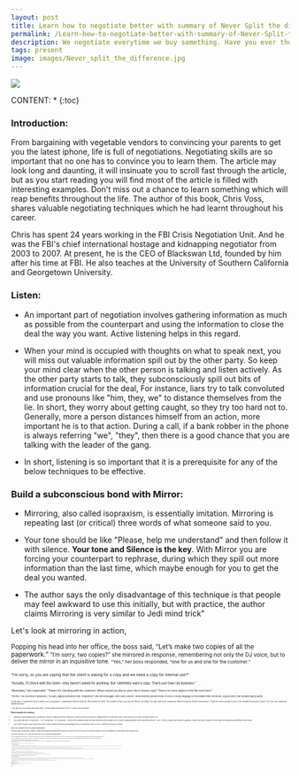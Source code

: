 ```yaml
---
layout: post
title: Learn how to negotiate better with summary of Never Split the difference by Chris Voss
permalink: /Learn-how-to-negotiate-better-with-summary-of-Never-Split-the-difference-by-Chris-Voss/
description: We negotiate everytime we buy something. Have you ever thought how to improve your chances of getting a better deal?  Spend your next 20 minutes on learning how to negotiate from the former FBI's chief international hostage.
tags: present
image: images/Never_split_the_difference.jpg
---
```

<img src="{{site.url}}/images/Never_split_the_difference.jpg" class="centre">

CONTENT:
* 
{:toc}

### Introduction:

From bargaining with vegetable vendors to convincing your parents to get you the latest iphone, life is full of negotiations. Negotiating skills are so important that no one has to convince you to learn them. The article may look long and daunting, it will insinuate you to scroll fast through the article, but as you start reading you will find most of the article is filled with interesting examples. Don't miss out a chance to learn something which will reap benefits throughout the life. The author of this book, Chris Voss, shares valuable negotiating techniques which he had learnt throughout his career.

Chris has spent 24 years working in the FBI Crisis Negotiation Unit. And he was the FBI's chief international hostage and kidnapping negotiator from 2003 to 2007. At present, he is the CEO of Blackswan Ltd, founded by him after his time at FBI. He also teaches at the University of Southern California and Georgetown University.

 

### Listen:

- An important part of negotiation involves gathering information as much as possible from the counterpart and using the information to close the deal the way you want. Active listening helps in this regard.

- When your mind is occupied with thoughts on what to speak next, you will miss out valuable information spill out by the other party. So keep your mind clear when the other person is talking and listen actively. As the other party starts to talk, they subconsciously spill out bits of information crucial for the deal, For instance, liars try to talk convoluted and use pronouns like "him, they, we" to distance themselves from the lie. In short, they worry about getting caught, so they try too hard not to. Generally, more a person distances himself from an action, more important he is to that action. During a call, if a bank robber in the phone is always referring "we", "they", then there is a good chance that you are talking with the leader of the gang.

- In short, listening is so important that it is a prerequisite for any of the below techniques to be effective.

 

### Build a subconscious bond with Mirror:

- Mirroring, also called isopraxism, is essentially imitation. Mirroring is repeating last (or critical) three words of what someone said to you.

- Your tone should be like "Please, help me understand" and then follow it with silence. **Your tone and Silence is the key**. With Mirror you are forcing your counterpart to rephrase, during which they spill out more information than the last time, which maybe enough for you to get the deal you wanted. 

- The author says the only disadvantage of this technique is that people may feel awkward to use this initially, but with practice, the author claims Mirroring is very similar to Jedi mind trick"

Let's look at mirroring in action,

<small class="grey">Popping his head into her office, the boss said, “Let’s make two copies of all the paperwork.” 
<small class="grey">	“I’m sorry, two copies?” she mirrored in response, remembering not only the DJ voice, but to deliver the mirror in an inquisitive tone.
<small class="grey">	“Yes,” her boss responded, “one for us and one for the customer.”

<small class="grey">“I’m sorry, so you are saying that the client is asking for a copy and we need a copy for internal use?”



<small class="grey">“Actually, I’ll check with the client—they haven’t asked for anything. But I definitely want a copy. That’s just how I do business.”

<small class="grey">“Absolutely,” she responded. “Thanks for checking with the customer. Where would you like to store the in-house copy? There’s no more space in the file room here.”

<small class="grey">“It’s fine. You can store it anywhere,” he said, slightly perturbed now. “Anywhere?” she mirrored again, with calm concern. When another person’s tone of voice or body language is inconsistent with his words, a good mirror can be particularly useful.

<small class="grey">In this case, it caused her boss to take a nice, long pause—something he did not often do. My student sat silent. “As a matter of fact, you can put them in my office,” he said, with more composure than he’d had the whole conversation. “I’ll get the new assistant to print it for me after the project is done. For now, just create two digital backups.” 

<small class="grey">A day later her boss emailed and wrote simply, “The two digital backups will be fine.” 
A week of work avoided!”

 

### Show empathy by Labeling:

- Labeling is acknowledging your counterpart's situation. Making them feel understood, soothes them sub consciously,  making them feel conformable with you and improves the odds of a better deal for you.

- You should start with "It seems like ..." or "It sounds like..." or "It looks like..." and tell the counterpart what you have understood their situation to be. You are showing empathy here. Never start with an "I" as in "I think", because it gets people's guard up. If label done right, it makes the other party feel understood and diffuses their tension.

- Use it either to get a "that's right" from others, which indicates that they acknowledged that you understood them, or use it to diffuse the tension of others.

Here is an example from the authors experience:

<small class="grey"> The author was in a high tension situation, at least three heavily armed fugitives were reported to be inside 27th floor of a high rise. With phone number to call into the apartment, the author had to talk through the door

<small class="grey"> I used my late-night FM DJ voice. I didn’t give orders in my DJ voice, or ask what the fugitives wanted.

<small class="grey"> Instead, I imagined myself in their place. “It looks like you don’t want to come out,” I said repeatedly. “It seems like you worry that if you open the door, we’ll come in with guns blazing. It looks like you don’t want to go back to jail.”

<small class="grey"> For six hours, we got no response. The FBI coaches loved my DJ voice. But was it working? And then, when we were almost completely convinced that no one was inside, a sniper on an adjacent building radioed that he saw one of the curtains in the apartment move.

<small class="grey"> The front door of the apartment slowly opened. A woman emerged with her hands in front of her.

<small class="grey"> I continued talking. All three fugitives came out. None of them said a word until we had them in handcuffs. Then I asked them the question that was most nagging me: Why did they come out after six hours of radio silence? Why did they finally give in?

<small class="grey"> All three gave me the same answer.

<small class="grey"> “We didn’t want to get caught or get shot, but you calmed us down,” they said. “We finally believed you wouldn’t go away, so we just came out.”

 

### Say "No" with open ended questions:

> “He who has learned to disagree without being disagreeable has discovered the most valuable secret of negotiation.” - Robert Estabrook

 
- If you had thought, how am I supposed to disagree without being disagreeable. Then it means you had known about it all along, you just didnt know that you already know. Confusing isn't it. The answer lies in the question itself. Instead of saying "No" explicitly, you ask an open ended question like "How am I supposed to do that". With just one question, your problem has also become your counterpart's problem. The open question makes the counterpart to think what they just offered for you. All this without saying an explicit no. Amazing isn't it. Whereas when asked a Yes/No question, the counterpart blurts out a subconscious answer without needing to think much.

- You should always ask open ended questions starting with "How" and "What". "Why" is excluded from the list because it is not always suitable for every conversation, but can be used occasionally when necessary.  And as always **tone matters**, your tone should be like you are genuinely seeking your counterpart's help to find a solution for your problem.

 

- Here is an example to illustrate this:
Once a patient admitted to a hospital was dissatisfied with something and tried to storm out of his room. And the hospital staff couldn't calm him down. When the doctor came, instead of saying a "No", the doctor asked, "What do you hope to achieve by going". By asking an open ended question, the doctor implicitly forced the patient to calm down and explain his situation, without sounding hostile

 

- To give you another example, a small public relation firm for a big corporation was not getting paid by their client. The client always managed to evade paying on the promise of repeat business, stating it will result eventually in large revenue. But the firm hadn't been paid a single penny. So the author advised the firm's head to summarize their situation and ask "How am I supposed to do that?". Even though she was skeptical, She practised and did what the author asked her to do. To her surprise, her client said “You’re right, you can’t and I apologize.” Her client explained that they were going through some internal problems, but agreed to pay within 2 days.
 

#### Elegant ways to say No:

Generally, you can say "No" four times before you have to say the actual word. Learn how to pull this off from an excerpt taken off the book,

1. The first step in the “No” series is the old standby: “How am I supposed to do that?” You have to deliver it in a deferential way, so it becomes a request for help.

2. After that, some version of “Your offer is very generous, I’m sorry, that just doesn’t work for me” is an elegant second way to say “No.” The “I’m sorry” also softens the “No” and builds empathy.

3. Then you can use something like “I’m sorry but I’m afraid I just can’t do that.” It’s a little more direct, and the “can’t do that” does great double duty. By expressing an inability to perform, it can trigger the other side’s empathy toward you.

4. “I’m sorry, no” is a slightly more succinct version for the fourth “No.” If delivered gently, it barely sounds negative at all. If you have to go further, of course,

 

“No” is the last and most direct way. Verbally, it should be delivered with a downward inflection and a tone of regard; it’s not meant to be “NO!”

 

### Getting a "No" (at the beginning) is good:

- When you get a call from a salesperson, you get your guard up and you become dismissive even before hearing their proposition. A trained salesperson will mostly follow a script to get a yes from you. They follow a series of scripted questions which will start with an obvious question aiming to get a Yes from you, then moving on gradually to the actual sales question. The problem with this script is that it is trying  too hard to get a yes.

- If a water purifier seller had called you and asked "Do you want to drink healthy water", All you would want to do is shout a big No, end the call and carry on with your work. Well, the moment you sensed that was a sales call, he had a "No" waiting in your mouth. When you know the salesperson is trying to force an yes out of you, you go to defensive mode. you don't let most of the words into your brain. If the offer terms never reaches the other person's CPU, then how will you ever get a deal made. 

- That's why the author says its best to get a "No" at the beginning rather than trying to force a "Yes". Instead of asking "Do you have time to talk?" you can ask "Is it a good time to talk?". You get a "No" and their complete focus

- Making the person say "No" lowers down their guard, and they would start listen to your offer. Saying "No" subconsciously gives them the sense of control. It makes them available to listen. This not only works for the sales pitch, it can also be used in any form of negotiations

 


Let's see an example from the book,

<small class="grey">FUND-RAISER: Hello, can I speak with Mr. Smith?

<small class="grey">MR. SMITH: Yes, this is he.

<small class="grey">FUND-RAISER: I’m calling from the XYZ Committee, and I wanted to ask you a few important questions about your views on our economy today. Do you feel that if things stay the way they are, America’s best days are ahead of it?

<small class="grey">MR. SMITH: No, things will only get worse.

<small class="grey">FUND-RAISER: Are you going to sit and watch President Obama take the White House in November without putting up a fight?

<small class="grey">MR. SMITH: No, I’m going to do anything I can to make sure that doesn’t happen.

<small class="grey"> FUND-RAISER: If you want do something today to make sure that doesn’t happen, you can give to XYZ Committee, which is working hard to fight for you.

<small class="grey"> The “No”-oriented script got a 23 percent better rate of return in comparison to "Yes" oriented script.

 

### Anchor the Mindset:

- Before giving bad news or revealing your exact offer, you have to first anchor their expectation down. You make them expect the worst news and hit them with bad news. This will look positive to them, as the information they received wasn't as bad as they thought it would be.

- Let's see how the author delivered bad news to a set of contractors, who on average were paid $2000 per day, can be paid only $500 a day.

<small class="grey"> I knew exactly what they would do if I just told them straight out: they’d laugh me out of town. So I got each of them on the phone and hit them hard with an accusation audit. “I got a lousy proposition for you,” I said, and paused until each asked me to go on. “By the time we get off the phone, you’re going to think I’m a lousy businessman. You’re going to think I can’t budget or plan. You’re going to think Chris Voss is a big talker. His first big project ever out of the FBI, he screws it up completely. He doesn’t know how to run an operation. And he might even have lied to me.” And then, once I’d anchored their emotions in a minefield of low expectations, I played on their loss aversion. “Still, I wanted to bring this opportunity to you before I took it to someone else,” I said. Suddenly, their call wasn’t about being cut from $2,000 to $500 but how not to lose $500 to some other guy. Every single one of them took the deal. No counteroffers, no complaints. Now, if I hadn’t anchored their emotions low, their perception of $500 would have been totally different. If I’d just called and said, “I can give you $500 per day. What do you think?” they’d have taken it as an insult and slammed down the phone.

 

In this example, 

 1. Did you notice how the author starts by saying bad things about himself? Why did he say such things? Because it is important to focus, not only on what would help you complete a deal, but also to focus on what might hinder the deal and take care of it. If the author hadn't said such things, the contractors would have said it which would build the tension further, but the author cleverly took the sting and started with how they would possibly reject. Starting with what the counterpart could use to disagree with you, reduces its effect and makes it less of a barrier in deal negotiation. It also does the job of anchoring here.
 
 2. Also, the author exploits the fear of missing out by saying “Still, I wanted to bring this opportunity to you *before I took it to someone else*,” By referring that the opportunity can go to others, the Author lures them to go on with the deal by triggering their fear of missing out. Is there any other human tendency which might come in handy in future? Yes, there are!
    - Certainty Effect - People are drawn towards sure things over probabilities, even though the probability is a better choice
    - Loss Aversion - People take greater risk to avoid a loss than to achieve gain

### Salary (or Price) negotiation:

- It is generally better to **let the other side start**. If you hadn't done your homework, you might ask for a salary well below the market standard. For example, once a Novelist was approached to write a story for a Hollywood movie, he accepted to write and asked for a salary of $150 per week (this is in 1944). While the producer had already planned to pay him $750 per week. If he had let the producer go first, then the novelist could have got 5 times what he had wanted. Luckily the produce took pity on him and called an agent to represent the Novelist during negotiations. It may not be the case for you, remember life is unfair (to those who are unprepared)

- Letting the other side start also has a disadvantage. The counterpart might start with an anchor, offering well below market average. You should be psychologically ready to tackle the anchor.

- If you are forced to reveal your price first, then you can start with something like this "At top places like X Corp, people in this job get between $130,000 and $170,000". You get the benefit of not revealing your price and also you get to anchor the counter part's mindset by saying the highest salary range possible.

- Establish a **range** - You are more likely to get what you wanted if you name your price in a range, with the lowest end being what you actually wanted

- Use **Odd numbers** more. For example, when you offer something like $37,352,  it would feel more like a well thought out proposition.

- If the deal you are offered is not up to your expectation, you can also ask something which benefits you without affecting counterpart. For example, you can ask for ** non-monetary** items in the salary negotiation, like asking for more paid holidays. In the book, the author gives an example where the author accepted to talk in Bar Association for a very low fee when they offered to feature him on the front page of the Bar magazine. The association offered something valuable to the author with no extra effort from their side. The magazine had to feature someone on the front page, this way both sides got what they wanted

- In price negotiation, you can always benefit by knowing counterpart's **deadline**. For example, A car salesperson will have a quarterly target, so you are more likely to get steep discounts just before the quarter ends. Your counterpart could try to use the same tactics to get a better deal from you, but don't give in to that. Remember deadlines are always flexible, you can always postpone deadlines without major negative repercussions.

- At any time, if the negotiation is not going in the direction you wanted, you can always take a detour by saying "Lets put the price off to aside for a moment and talk about what would make this a good deal" or "What else would you be able to offer to make that a good price for me?". You can you use the same when the counterpart has put in big anchor in front of you.

 
I know this has been a lengthy (and hopefully informative) read so far, Let's see a final example incorporating most of what you have learnt today,



<small class="grey"> It was a desperate situation, because Farouq, a Georgetown MBA student, needed $600 to hold big alumni event in Dubai and MBA Dean was his last stop. At the meeting, Farouq told the dean about how excited the students were about the trip and how beneficial it would be for the Georgetown MBA brand in the region. Before he could even finish, the dean jumped in. “Sounds like a great trip you guys are planning,” she said. “But money is tight and I could authorize no more than $300.” **[Anchor against you]** Farouq hadn’t expected the dean to go so quickly. But things don’t always go according to plan. “That is a very generous offer given your budget limits, but I am not sure how that would help us achieve a great reception for the alums in the region,” Farouq said, acknowledging her limits but **saying no without using the word**. Then he dropped an extreme **anchor**. “I have a very high amount in my head: $1,000 is what we need.” As expected, the extreme anchor quickly knocked the dean off her limit. “That is severely out of my range and I am sure I can’t authorize that. However, I will give you $500.” Farouq was half-tempted to fold—being $100 short wasn’t make-or-break—but he remembered the curse of aiming low. He decided to push forward. The $500 got him closer to the goal but not quite there, he said; $850 would work. The dean replied by saying that she was already giving more than what she wanted and $500 was reasonable. At this point, if Farouq had been less prepared he would have given up, but he was ready for the punches. “I think your offer is very reasonable **[Second "No"]** and I understand your restrictions, but I need more money to put on a great show for the school,” he said. “How about $775?” The dean smiled, and Farouq knew he had her. “You seem to have a specific number in your head that you are trying to get to,” she said. “Just tell it to me.” At that point Farouq was happy to give her his number as he felt she was sincere. “I need $737.50 **[Odd number]** to make this work and you are my last stop,” he said. She laughed. The dean then praised him for knowing what he wanted and said she’d check her budget. Two days later, Farouq got an email saying her office would put in $750.

 



 

### Outro:

  - To sum up, Negotiation is not a showdown of two person trying to prove their dominance to each other, instead it is the process of extracting information from your counterpart as much as possible, understanding them and giving a slight hidden push to move their thought process towards where you want them to be. By asking correct questions in a calm pleasant tone and showing empathy, you make your counterpart to think what you want them to think.

- Proper tone, body language, giving proper pause is also as essential as the techniques which you had seen today.

- There is lots of information to take in here, instead of trying out all techniques at once, practice and trial with one technique at a time.

- Also not all the points can be used in a single conversation. So don't force yourself to use every technique you remember, thinking somehow it will give you a hidden advantage. it will only break the flow of the conversation. So use only when necessary.

And one more thing, reading this doesn’t make u magically better in negotiation, practising this will!

<br>
Learnt Something new? 
<br>Show some ❤ by <u>sharing this article</u> :)

